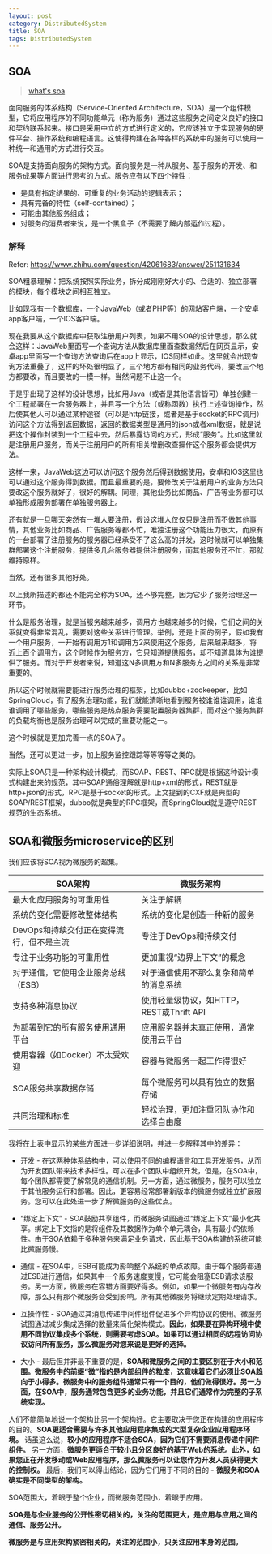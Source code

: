 ```yaml
---
layout: post
category: DistributedSystem
title: SOA
tags: DistributedSystem
---
```


## SOA

> [what's soa](http://www.opengroup.org/soa/source-book/soa/p1.htm#soa_definition)

面向服务的体系结构（Service-Oriented Architecture，SOA）是一个组件模型，它将应用程序的不同功能单元（称为服务）通过这些服务之间定义良好的接口和契约联系起来。接口是采用中立的方式进行定义的，它应该独立于实现服务的硬件平台、操作系统和编程语言。这使得构建在各种各样的系统中的服务可以使用一种统一和通用的方式进行交互。

SOA是支持面向服务的架构方式。面向服务是一种从服务、基于服务的开发、和服务成果等方面进行思考的方式。服务应有以下四个特性：

- 是具有指定结果的、可重复的业务活动的逻辑表示；
- 具有完备的特性（self-contained）；
- 可能由其他服务组成；
- 对服务的消费者来说，是一个黑盒子（不需要了解内部运作过程）。



### 解释

Refer: https://www.zhihu.com/question/42061683/answer/251131634



SOA粗暴理解：把系统按照实际业务，拆分成刚刚好大小的、合适的、独立部署的模块，每个模块之间相互独立。



比如现我有一个数据库，一个JavaWeb（或者PHP等）的网站客户端，一个安卓app客户端，一个IOS客户端。

现在我要从这个数据库中获取注册用户列表，如果不用SOA的设计思想，那么就会这样：JavaWeb里面写一个查询方法从数据库里面查数据然后在网页显示，安卓app里面写一个查询方法查询后在app上显示，IOS同样如此。这里就会出现查询方法重叠了，这样的坏处很明显了，三个地方都有相同的业务代码，要改三个地方都要改，而且要改的一模一样。当然问题不止这一个。

于是乎出现了这样的设计思想，比如用Java（或者是其他语言皆可）单独创建一个工程部署在一台服务器上，并且写一个方法（或称函数）执行上述查询操作，然后使其他人可以通过某种途径（可以是http链接，或者是基于socket的RPC调用）访问这个方法得到返回数据，返回的数据类型是通用的json或者xml数据，就是说把这个操作封装到一个工程中去，然后暴露访问的方式，形成“服务”。比如这里就是注册用户服务，而关于注册用户的所有相关增删改查操作这个服务都会提供方法。

这样一来，JavaWeb这边可以访问这个服务然后得到数据使用，安卓和IOS这里也可以通过这个服务得到数据。而且最重要的是，要修改关于注册用户的业务方法只要改这个服务就好了，很好的解耦。同理，其他业务比如商品、广告等业务都可以单独形成服务部署在单独服务器上。

还有就是一旦哪天突然有一堆人要注册，假设这堆人仅仅只是注册而不做其他事情，其他业务比如商品、广告服务等都不忙，唯独注册这个功能压力很大，而原有的一台部署了注册服务的服务器已经承受不了这么高的并发，这时候就可以单独集群部署这个注册服务，提供多几台服务器提供注册服务，而其他服务还不忙，那就维持原样。

当然，还有很多其他好处。



以上我所描述的都还不能完全称为SOA，还不够完整，因为它少了服务治理这一环节。

什么是服务治理，就是当服务越来越多，调用方也越来越多的时候，它们之间的关系就变得非常混乱，需要对这些关系进行管理。举例，还是上面的例子，假如我有一个用户服务，一开始有调用方1和调用方2来使用这个服务，后来越来越多，将近上百个调用方，这个时候作为服务方，它只知道提供服务，却不知道具体为谁提供了服务。而对于开发者来说，知道这N多调用方和N多服务方之间的关系是非常重要的。

所以这个时候就需要能进行服务治理的框架，比如dubbo+zookeeper，比如SpringCloud，有了服务治理功能，我们就能清晰地看到服务被谁谁谁调用，谁谁谁调用了哪些服务，哪些服务是热点服务需要配置服务器集群，而对这个服务集群的负载均衡也是服务治理可以完成的重要功能之一。

这个时候就是更加完善一点的SOA了。

当然，还可以更进一步，加上服务监控跟踪等等等等之类的。



实际上SOA只是一种架构设计模式，而SOAP、REST、RPC就是根据这种设计模式构建出来的规范，其中SOAP通俗理解就是http+xml的形式，REST就是http+json的形式，RPC是基于socket的形式。上文提到的CXF就是典型的SOAP/REST框架，dubbo就是典型的RPC框架，而SpringCloud就是遵守REST规范的生态系统。

## SOA和微服务microservice的区别

我们应该将SOA视为微服务的超集。



| **SOA架构**                              | **微服务架构**                           |
| ---------------------------------------- | ---------------------------------------- |
| 最大化应用服务的可重用性                 | 关注于解耦                               |
| 系统的变化需要修改整体结构               | 系统的变化是创造一种新的服务             |
| DevOps和持续交付正在变得流行，但不是主流 | 专注于DevOps和持续交付                   |
| 专注于业务功能的可重用性                 | 更加重视“边界上下文”的概念               |
| 对于通信，它使用企业服务总线（ESB）      | 对于通信使用不那么复杂和简单的消息系统   |
| 支持多种消息协议                         | 使用轻量级协议，如HTTP，REST或Thrift API |
| 为部署到它的所有服务使用通用平台         | 应用服务器并未真正使用，通常使用云平台   |
| 使用容器（如Docker）不太受欢迎           | 容器与微服务一起工作得很好               |
| SOA服务共享数据存储                      | 每个微服务可以具有独立的数据存储         |
| 共同治理和标准                           | 轻松治理，更加注重团队协作和选择自由度   |

我将在上表中显示的某些方面进一步详细说明，并进一步解释其中的差异：

- 开发 - 在这两种体系结构中，可以使用不同的编程语言和工具开发服务，从而为开发团队带来技术多样性。可以在多个团队中组织开发，但是，在SOA中，每个团队都需要了解常见的通信机制。另一方面，通过微服务，服务可以独立于其他服务运行和部署。因此，更容易经常部署新版本的微服务或独立扩展服务。您可以在此处进一步了解微服务的这些优点。

- “绑定上下文” -  SOA鼓励共享组件，而微服务试图通过“绑定上下文”最小化共享。绑定上下文指的是将组件及其数据作为单个单元耦合，具有最小的依赖性。由于SOA依赖于多种服务来满足业务请求，因此基于SOA构建的系统可能比微服务慢。

- 通信 - 在SOA中，ESB可能成为影响整个系统的单点故障。由于每个服务都通过ESB进行通信，如果其中一个服务速度变慢，它可能会阻塞ESB请求该服务。另一方面，微服务在容错方面要好得多。例如，如果一个微服务有内存故障，那么只有那个微服务会受到影响。所有其他微服务将继续定期处理请求。

- 互操作性 -  SOA通过其消息传递中间件组件促进多个异构协议的使用。微服务试图通过减少集成选择的数量来简化架构模式。**因此，如果要在异构环境中使用不同协议集成多个系统，则需要考虑SOA。如果可以通过相同的远程访问协议访问所有服务，那么微服务对您来说是更好的选择。**

- 大小 - 最后但并非最不重要的是，**SOA和微服务之间的主要区别在于大小和范围。微服务中的前缀“微”指的是内部组件的粒度，这意味着它们必须比SOA趋向于小得多。微服务中的服务组件通常只有一个目的，他们做得很好。另一方面，在SOA中，服务通常包含更多的业务功能，并且它们通常作为完整的子系统实现。**



人们不能简单地说一个架构比另一个架构好。它主要取决于您正在构建的应用程序的目的。**SOA更适合需要与许多其他应用程序集成的大型复杂企业应用程序环境。** 话虽这么说，**较小的应用程序不适合SOA，因为它们不需要消息传递中间件组件。** 另一方面，**微服务更适合于较小且分区良好的基于Web的系统。此外，如果您正在开发移动或Web应用程序，那么微服务可以让您作为开发人员获得更大的控制权。** 最后，我们可以得出结论，因为它们用于不同的目的 - **微服务和SOA确实是不同类型的架构。**





SOA范围大，着眼于整个企业，而微服务范围小，着眼于应用。

**SOA是与企业服务的公开性密切相关的，关注的范围更大，是应用与应用之间的通信、服务公开。**

**微服务是与应用架构紧密相关的，关注的范围小，只关注应用本身的范围。**

